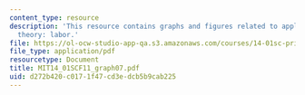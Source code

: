 ```yaml
---
content_type: resource
description: 'This resource contains graphs and figures related to applying consumer
  theory: labor.'
file: https://ol-ocw-studio-app-qa.s3.amazonaws.com/courses/14-01sc-principles-of-microeconomics-fall-2011/d272b420c0171f47cd3edcb5b9cab225_MIT14_01SCF11_graph07.pdf
file_type: application/pdf
resourcetype: Document
title: MIT14_01SCF11_graph07.pdf
uid: d272b420-c017-1f47-cd3e-dcb5b9cab225
---
```

